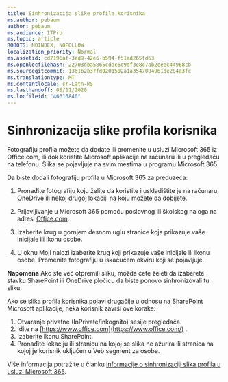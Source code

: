 ```yaml
---
title: Sinhronizacija slike profila korisnika
ms.author: pebaum
author: pebaum
ms.audience: ITPro
ms.topic: article
ROBOTS: NOINDEX, NOFOLLOW
localization_priority: Normal
ms.assetid: cd7196af-3ed9-42e6-b594-f51ad265fd63
ms.openlocfilehash: 22703dba5865cdac6c9df3e8c7ab2eeec44968cb
ms.sourcegitcommit: 1361b2b37fd0201502a1a3547084961de284a3fc
ms.translationtype: MT
ms.contentlocale: sr-Latn-RS
ms.lasthandoff: 08/11/2020
ms.locfileid: "46616840"
---
```

# <a name="sync-a-users-profile-picture"></a>Sinhronizacija slike profila korisnika

Fotografiju profila možete da dodate ili promenite u usluzi Microsoft 365 iz Office.com, ili dok koristite Microsoft aplikacije na računaru ili u pregledaču na telefonu. Slika se pojavljuje na svim mestima u programu Microsoft 365.

Da biste dodali fotografiju profila u Microsoft 365 za preduzeća:

1. Pronađite fotografiju koju želite da koristite i uskladištite je na računaru, OneDrive ili nekoj drugoj lokaciji na koju možete da dobijete.

2. Prijavljivanje u Microsoft 365 pomoću poslovnog ili školskog naloga na adresi [Office.com](https://www.office.com).

3. Izaberite krug u gornjem desnom uglu stranice koja prikazuje vaše inicijale ili ikonu osobe.

4. U oknu Moji nalozi izaberite krug koji prikazuje vaše inicijale ili ikonu osobe. Promenite fotografiju u iskačućem okviru koji se pojavljuje.

**Napomena** Ako ste već otpremili sliku, možda ćete želeti da izaberete stavku SharePoint ili OneDrive pločicu da biste ponovo sinhronizovali tu sliku.

Ako se slika profila korisnika pojavi drugačije u odnosu na SharePoint Microsoft aplikacije, neka korisnik završi ove korake:

1. Otvaranje privatne (InPrivate/inkognito) sesije pregledača.
2. Idite na [https://www.office.com](https://www.office.com/) .
3. Izaberite ikonu SharePoint.
4. Pronađite lokaciju ili stranicu na kojoj se slika ne ažurira ili stranica na kojoj je korisnik uključen u Veb segment za osobe.

Više informacija potražite u članku [informacije o sinhronizaciji slika profila u usluzi Microsoft 365](https://support.office.com/article/information-about-profile-picture-synchronization-in-office-365-20594d76-d054-4af4-a660-401133e3d48a).


